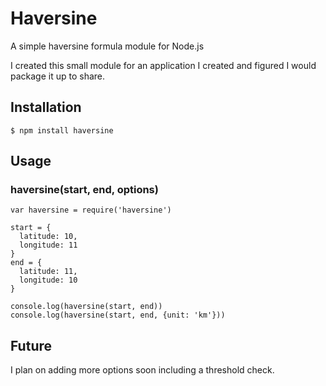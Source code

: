 # Haversine
A simple haversine formula module for Node.js

I created this small module for an application I created and figured I would package it up to share.

## Installation
`$ npm install haversine`

## Usage
### haversine(start, end, options)

    var haversine = require('haversine')

    start = {
      latitude: 10,
      longitude: 11
    }
    end = {
      latitude: 11,
      longitude: 10
    }

    console.log(haversine(start, end))
    console.log(haversine(start, end, {unit: 'km'}))

## Future
I plan on adding more options soon including a threshold check.
